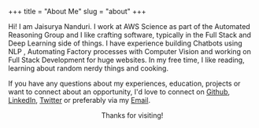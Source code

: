 +++
title = "About Me"
slug = "about"
+++

Hi! I am Jaisurya Nanduri. I work at AWS Science as part of the Automated Reasoning Group and I like crafting software, typically in the Full Stack and Deep Learning side of things. I have experience building Chatbots using NLP , Automating Factory processes with Computer Vision and working on Full Stack Development for huge websites. In my free time, I like reading, learning about random nerdy things and cooking.

<!-- <br><br>
<center><img src="/images/avatar.jpg" alt="me" class="me" style="border-radius:100%;width:250px"></center>
<br><br> -->

If you have any questions about my experiences, education, projects or want to connect about an opportunity, I'd love to connect on [Github](https://github.com/jaisu-1), [LinkedIn](https://www.linkedin.com/in/jaisuryananduri), [Twitter](https://twitter.com/Jaisu_1) or preferably via my [Email](mailto:jaisunanduri1@gmail.com).
<center>Thanks for visiting!</center>
